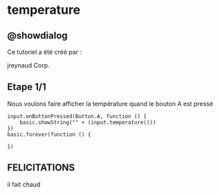 # temperature

## @showdialog
Ce tutoriel a été créé par :

jreynaud Corp.

## Etape 1/1

Nous voulons faire afficher la température quand le bouton A est pressé

```blocks
input.onButtonPressed(Button.A, function () {
    basic.showString("" + (input.temperature()))
})
basic.forever(function () {
	
})
```

## FELICITATIONS 
il fait chaud